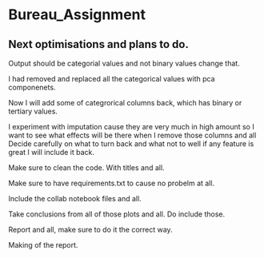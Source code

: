 # Bureau_Assignment


## Next optimisations and plans to do.

Output should be categorial values and not binary values change that.

I had removed and replaced all the categorical values with pca componenets.

Now I will add some of categrorical columns back, which has binary or tertiary values.

I experiment with imputation cause they are very much in high amount so I want to see what effects will be there when I remove those columns and all Decide carefully on what to turn back and what not to well if any feature is great I will include it back.

Make sure to clean the code. With titles and all.

Make sure to have requirements.txt to cause no probelm at all.

Include the collab notebook files and all.

Take conclusions from all of those plots and all. Do include those.

Report and all, make sure to do it the correct way.

Making of the report.